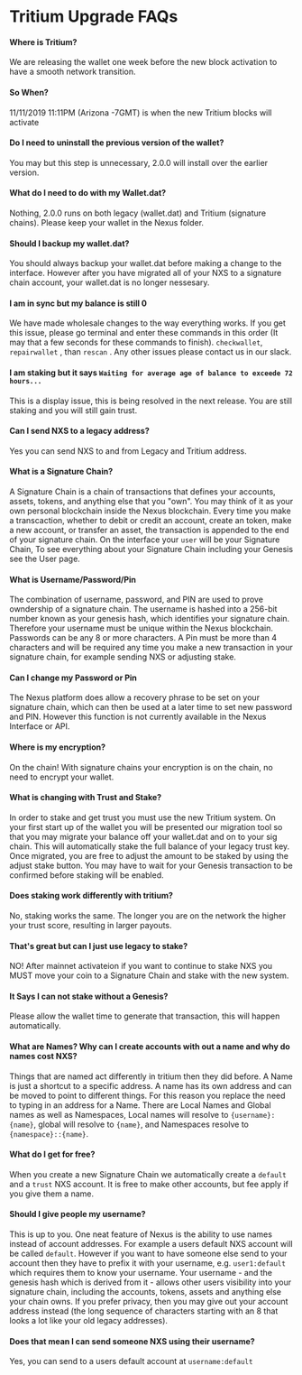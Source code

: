 # Tritium Upgrade FAQs

#### Where is Tritium?

We are releasing the wallet one week before the new block activation to have a smooth network transition.

#### So When?

11/11/2019 11:11PM (Arizona -7GMT) is when the new Tritium blocks will activate

#### Do I need to uninstall the previous version of the wallet?

You may but this step is unnecessary, 2.0.0 will install over the earlier version.

#### What do I need to do with my Wallet.dat?

Nothing, 2.0.0 runs on both legacy (wallet.dat) and Tritium (signature chains). Please keep your wallet in the Nexus folder.

#### Should I backup my wallet.dat?

You should always backup your wallet.dat before making a change to the interface. However after you have migrated all of your NXS to a signature chain account, your wallet.dat is no longer nessesary.

#### I am in sync but my balance is still 0

We have made wholesale changes to the way everything works. If you get this issue, please go terminal and enter these commands in this order (It may that a few seconds for these commands to finish). `checkwallet`, `repairwallet` , than `rescan` . Any other issues please contact us in our slack.

#### I am staking but it says `Waiting for average age of balance to exceede 72 hours...`

This is a display issue, this is being resolved in the next release. You are still staking and you will still gain trust.

#### Can I send NXS to a legacy address?

Yes you can send NXS to and from Legacy and Tritium address.

#### What is a Signature Chain?

A Signature Chain is a chain of transactions that defines your accounts, assets, tokens, and anything else that you "own". You may think of it as your own personal blockchain inside the Nexus blockchain. Every time you make a transcaction, whether to debit or credit an account, create an token, make a new account, or transfer an asset, the transaction is appended to the end of your signature chain. On the interface your `user` will be your Signature Chain, To see everything about your Signature Chain including your Genesis see the User page.

#### What is Username/Password/Pin

The combination of username, password, and PIN are used to prove owndership of a signature chain. The username is hashed into a 256-bit number known as your genesis hash, which identifies your signature chain. Therefore your username must be unique within the Nexus blockchain. Passwords can be any 8 or more characters. A Pin must be more than 4 characters and will be required any time you make a new transaction in your signature chain, for example sending NXS or adjusting stake.

#### Can I change my Password or Pin

The Nexus platform does allow a recovery phrase to be set on your signature chain, which can then be used at a later time to set new password and PIN. However this function is not currently available in the Nexus Interface or API.

#### Where is my encryption?

On the chain! With signature chains your encryption is on the chain, no need to encrypt your wallet.

#### What is changing with Trust and Stake?

In order to stake and get trust you must use the new Tritium system. On your first start up of the wallet you will be presented our migration tool so that you may migrate your balance off your wallet.dat and on to your sig chain. This will automatically stake the full balance of your legacy trust key. Once migrated, you are free to adjust the amount to be staked by using the adjust stake button. You may have to wait for your Genesis transaction to be confirmed before staking will be enabled.

#### Does staking work differently with tritium?

No, staking works the same. The longer you are on the network the higher your trust score, resulting in larger payouts.

#### That's great but can I just use legacy to stake?

NO! After mainnet activateion if you want to continue to stake NXS you MUST move your coin to a Signature Chain and stake with the new system.

#### It Says I can not stake without a Genesis?

Please allow the wallet time to generate that transaction, this will happen automatically.

#### What are Names? Why can I create accounts with out a name and why do names cost NXS?

Things that are named act differently in tritium then they did before. A Name is just a shortcut to a specific address. A name has its own address and can be moved to point to different things. For this reason you replace the need to typing in an address for a Name. There are Local Names and Global names as well as Namespaces, Local names will resolve to `{username}:{name}`, global will resolve to `{name}`, and Namespaces resolve to `{namespace}::{name}`.

#### What do I get for free?

When you create a new Signature Chain we automatically create a `default` and a `trust` NXS account. It is free to make other accounts, but fee apply if you give them a name.

#### Should I give people my username?

This is up to you. One neat feature of Nexus is the ability to use names instead of account addresses. For example a users default NXS account will be called `default`. However if you want to have someone else send to your account then they have to prefix it with your username, e.g. `user1:default` which requires them to know your username. Your username - and the genesis hash which is derived from it - allows other users visibility into your signature chain, including the accounts, tokens, assets and anything else your chain owns. If you prefer privacy, then you may give out your account address instead (the long sequence of characters starting with an 8 that looks a lot like your old legacy addresses).

#### Does that mean I can send someone NXS using their username?

Yes, you can send to a users default account at `username:default`
